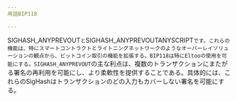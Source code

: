 ```yaml
---
用語BIP118

---
```

SIGHASH_ANYPREVOUT`と`SIGHASH_ANYPREVOUTANYSCRIPT`です。これらの機能は、特にスマートコントラクトとライトニングネットワークのようなオーバーレイソリューションの観点から、ビットコイン取引の機能を拡張する。BIP118は特にEltooの使用を可能にする。SIGHASH_ANYPREVOUT`の主な利点は、複数のトランザクションにまたがる署名の再利用を可能にし、より柔軟性を提供することである。具体的には、これらのSigHashはトランザクションのどの入力もカバーしない署名を可能にする。